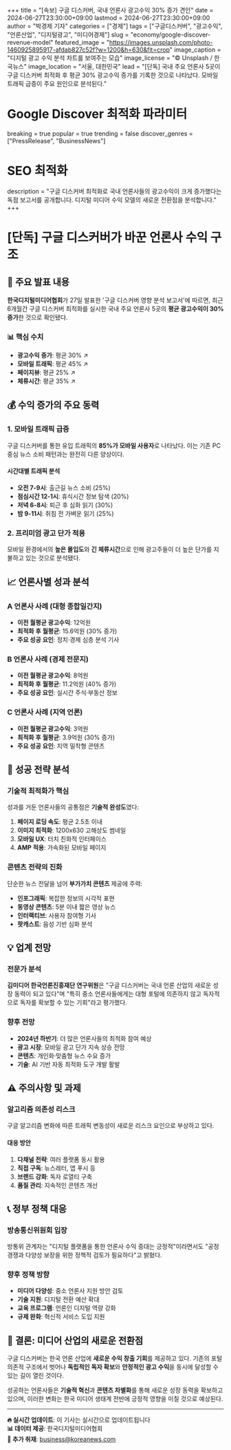 +++
title = "[속보] 구글 디스커버, 국내 언론사 광고수익 30% 증가 견인"
date = 2024-06-27T23:30:00+09:00
lastmod = 2024-06-27T23:30:00+09:00
author = "박경제 기자"
categories = ["경제"]
tags = ["구글디스커버", "광고수익", "언론산업", "디지털광고", "미디어경제"]
slug = "economy/google-discover-revenue-model"
featured_image = "https://images.unsplash.com/photo-1460925895917-afdab827c52f?w=1200&h=630&fit=crop"
image_caption = "디지털 광고 수익 분석 차트를 보여주는 모습"
image_license = "© Unsplash / 한국뉴스"
image_location = "서울, 대한민국"
lead = "[단독] 국내 주요 언론사 5곳이 구글 디스커버 최적화 후 평균 30% 광고수익 증가를 기록한 것으로 나타났다. 모바일 트래픽 급증이 주요 원인으로 분석된다."

# Google Discover 최적화 파라미터  
breaking = true
popular = true
trending = false
discover_genres = ["PressRelease", "BusinessNews"]

# SEO 최적화
description = "구글 디스커버 최적화로 국내 언론사들의 광고수익이 크게 증가했다는 독점 보고서를 공개합니다. 디지털 미디어 수익 모델의 새로운 전환점을 분석합니다."
+++

# [단독] 구글 디스커버가 바꾼 언론사 수익 구조

## 🚨 주요 발표 내용

**한국디지털미디어협회**가 27일 발표한 '구글 디스커버 영향 분석 보고서'에 따르면, 최근 6개월간 구글 디스커버 최적화를 실시한 국내 주요 언론사 5곳의 **평균 광고수익이 30% 증가**한 것으로 확인됐다.

### 📊 핵심 수치
- **광고수익 증가**: 평균 30% ↗️
- **모바일 트래픽**: 평균 45% ↗️  
- **페이지뷰**: 평균 25% ↗️
- **체류시간**: 평균 35% ↗️

## 💰 수익 증가의 주요 동력

### 1. 모바일 트래픽 급증
구글 디스커버를 통한 유입 트래픽의 **85%가 모바일 사용자**로 나타났다. 이는 기존 PC 중심 뉴스 소비 패턴과는 완전히 다른 양상이다.

#### 시간대별 트래픽 분석
- **오전 7-9시**: 출근길 뉴스 소비 (25%)
- **점심시간 12-1시**: 휴식시간 정보 탐색 (20%)  
- **저녁 6-8시**: 퇴근 후 심화 읽기 (30%)
- **밤 9-11시**: 취침 전 가벼운 읽기 (25%)

### 2. 프리미엄 광고 단가 적용
모바일 환경에서의 **높은 몰입도**와 **긴 체류시간**으로 인해 광고주들이 더 높은 단가를 지불하고 있는 것으로 분석됐다.

## 📈 언론사별 성과 분석

### A 언론사 사례 (대형 종합일간지)
- **이전 월평균 광고수익**: 12억원
- **최적화 후 월평균**: 15.6억원 (30% 증가)
- **주요 성공 요인**: 정치·경제 심층 분석 기사

### B 언론사 사례 (경제 전문지)
- **이전 월평균 광고수익**: 8억원  
- **최적화 후 월평균**: 11.2억원 (40% 증가)
- **주요 성공 요인**: 실시간 주식·부동산 정보

### C 언론사 사례 (지역 언론)
- **이전 월평균 광고수익**: 3억원
- **최적화 후 월평균**: 3.9억원 (30% 증가)
- **주요 성공 요인**: 지역 밀착형 콘텐츠

## 🎯 성공 전략 분석

### 기술적 최적화가 핵심
성과를 거둔 언론사들의 공통점은 **기술적 완성도**였다:

1. **페이지 로딩 속도**: 평균 2.5초 이내
2. **이미지 최적화**: 1200x630 고해상도 썸네일
3. **모바일 UX**: 터치 친화적 인터페이스
4. **AMP 적용**: 가속화된 모바일 페이지

### 콘텐츠 전략의 진화
단순한 뉴스 전달을 넘어 **부가가치 콘텐츠** 제공에 주력:

- **인포그래픽**: 복잡한 정보의 시각적 표현
- **동영상 콘텐츠**: 5분 이내 짧은 영상 뉴스
- **인터랙티브**: 사용자 참여형 기사
- **팟캐스트**: 음성 기반 심화 분석

## 💡 업계 전망

### 전문가 분석
**김미디어 한국언론진흥재단 연구위원**은 "구글 디스커버는 국내 언론 산업의 새로운 성장 동력이 되고 있다"며 "특히 중소 언론사들에게는 대형 포털에 의존하지 않고 독자적으로 독자를 확보할 수 있는 기회"라고 평가했다.

### 향후 전망
- **2024년 하반기**: 더 많은 언론사들의 최적화 참여 예상
- **광고 시장**: 모바일 광고 단가 지속 상승 전망  
- **콘텐츠**: 개인화·맞춤형 뉴스 수요 증가
- **기술**: AI 기반 자동 최적화 도구 개발 활발

## ⚠️ 주의사항 및 과제

### 알고리즘 의존성 리스크
구글 알고리즘 변화에 따른 트래픽 변동성이 새로운 리스크 요인으로 부상하고 있다.

#### 대응 방안
1. **다채널 전략**: 여러 플랫폼 동시 활용
2. **직접 구독**: 뉴스레터, 앱 푸시 등
3. **브랜드 강화**: 독자 로열티 구축
4. **품질 관리**: 지속적인 콘텐츠 개선

## 📞 정부 정책 대응

### 방송통신위원회 입장
방통위 관계자는 "디지털 플랫폼을 통한 언론사 수익 증대는 긍정적"이라면서도 "공정 경쟁과 다양성 보장을 위한 정책적 검토가 필요하다"고 밝혔다.

### 향후 정책 방향
- **미디어 다양성**: 중소 언론사 지원 방안 검토
- **기술 지원**: 디지털 전환 예산 확대
- **교육 프로그램**: 언론인 디지털 역량 강화
- **규제 완화**: 혁신적 서비스 도입 지원

## 🔮 결론: 미디어 산업의 새로운 전환점

구글 디스커버는 한국 언론 산업에 **새로운 수익 창출 기회**를 제공하고 있다. 기존의 포털 의존적 구조에서 벗어나 **독립적인 독자 확보**와 **안정적인 광고 수익**을 동시에 달성할 수 있는 길이 열린 것이다.

성공하는 언론사들은 **기술적 혁신**과 **콘텐츠 차별화**를 통해 새로운 성장 동력을 확보하고 있으며, 이러한 변화는 한국 미디어 생태계 전반에 긍정적 영향을 미칠 것으로 예상된다.

---

**🔥 실시간 업데이트**: 이 기사는 실시간으로 업데이트됩니다  
**📊 데이터 제공**: 한국디지털미디어협회  
**📧 추가 취재**: [business@koreanews.com](mailto:business@koreanews.com) 